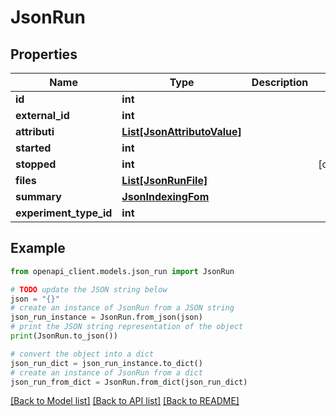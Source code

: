 # JsonRun


## Properties

Name | Type | Description | Notes
------------ | ------------- | ------------- | -------------
**id** | **int** |  | 
**external_id** | **int** |  | 
**attributi** | [**List[JsonAttributoValue]**](JsonAttributoValue.md) |  | 
**started** | **int** |  | 
**stopped** | **int** |  | [optional] 
**files** | [**List[JsonRunFile]**](JsonRunFile.md) |  | 
**summary** | [**JsonIndexingFom**](JsonIndexingFom.md) |  | 
**experiment_type_id** | **int** |  | 

## Example

```python
from openapi_client.models.json_run import JsonRun

# TODO update the JSON string below
json = "{}"
# create an instance of JsonRun from a JSON string
json_run_instance = JsonRun.from_json(json)
# print the JSON string representation of the object
print(JsonRun.to_json())

# convert the object into a dict
json_run_dict = json_run_instance.to_dict()
# create an instance of JsonRun from a dict
json_run_from_dict = JsonRun.from_dict(json_run_dict)
```
[[Back to Model list]](../README.md#documentation-for-models) [[Back to API list]](../README.md#documentation-for-api-endpoints) [[Back to README]](../README.md)


